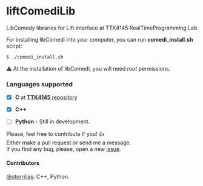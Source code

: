 liftComediLib
====
LibComedy libraries for Lift interface at TTK4145 RealTimeProgramming Lab

For installing libComedi into your computer, you can run **comedi_install.sh** script:

```bash
$ ./comedi_install.sh
```

:warning: At the installation of libComedi, you will need *root* permissions.

### Languages supported

- [x] **C** at [**TTK4145** repository](https://github.com/klasbo/TTK4145/tree/master/Project)
- [x] **C++**  
- [ ] **Python** - Still in development.


Please, feel free to contribute if you! :+1:  
Either make a pull request or send me a message.  
If you find any bug, please, open a new [issue](https://github.com/otorrillas/liftComediLib/issues).  
  
#### Contributors
[@otorrillas](https://github.com/otorrillas): C++, Python.  
